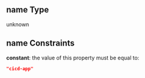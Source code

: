## name Type

unknown

## name Constraints

**constant**: the value of this property must be equal to:

```json
"cicd-app"
```
